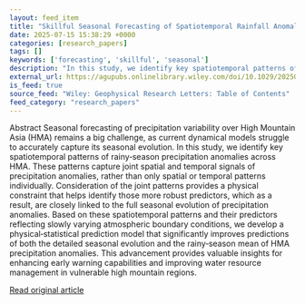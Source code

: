 ```yaml
---
layout: feed_item
title: "Skillful Seasonal Forecasting of Spatiotemporal Rainfall Anomalies Over High Mountain Asia"
date: 2025-07-15 15:38:29 +0000
categories: [research_papers]
tags: []
keywords: ['forecasting', 'skillful', 'seasonal']
description: "In this study, we identify key spatiotemporal patterns of rainy‐season precipitation anomalies across HMA"
external_url: https://agupubs.onlinelibrary.wiley.com/doi/10.1029/2025GL117001?af=R
is_feed: true
source_feed: "Wiley: Geophysical Research Letters: Table of Contents"
feed_category: "research_papers"
---
```


Abstract Seasonal forecasting of precipitation variability over High Mountain Asia (HMA) remains a big challenge, as current dynamical models struggle to accurately capture its seasonal evolution. In this study, we identify key spatiotemporal patterns of rainy‐season precipitation anomalies across HMA. These patterns capture joint spatial and temporal signals of precipitation anomalies, rather than only spatial or temporal patterns individually. Consideration of the joint patterns provides a physical constraint that helps identify those more robust predictors, which as a result, are closely linked to the full seasonal evolution of precipitation anomalies. Based on these spatiotemporal patterns and their predictors reflecting slowly varying atmospheric boundary conditions, we develop a physical‐statistical prediction model that significantly improves predictions of both the detailed seasonal evolution and the rainy‐season mean of HMA precipitation anomalies. This advancement provides valuable insights for enhancing early warning capabilities and improving water resource management in vulnerable high mountain regions.

[Read original article](https://agupubs.onlinelibrary.wiley.com/doi/10.1029/2025GL117001?af=R)
